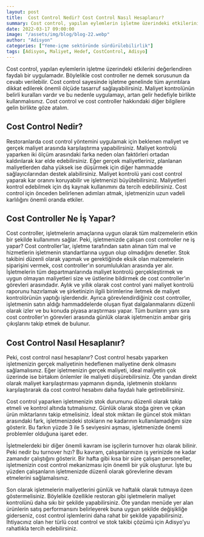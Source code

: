 ```yaml
---
layout: post
title:  Cost Control Nedir? Cost Control Nasıl Hesaplanır?
summary: Cost control, yapılan eylemlerin işletme üzerindeki etkilerini değerlendiren faydalı bir uygulamadır.
date: 2022-03-17 09:00:00
image: "/assets/img/blog/blog-22.webp"
author: "Adisyon"
categories: ["Yeme-içme sektöründe sürdürülebilirlik"]
tags: [Adisyon, Maliyet, Hedef, CostControl, Adisyo]
---
```

Cost control, yapılan eylemlerin işletme üzerindeki etkilerini değerlendiren faydalı bir uygulamadır. Böylelikle cost controller ne demek sorusunun da cevabı verilebilir. Cost control sayesinde işletme genelinde tüm ayrıntılara dikkat edilerek önemli ölçüde tasarruf sağlayabilirsiniz. Maliyet kontrolünün belirli kuralları vardır ve bu nedenle uygulamayı, artan gelir hedefiyle birlikte kullanmalısınız. Cost control ve cost controller hakkındaki diğer bilgilere gelin birlikte göze atalım.

## Cost Control Nedir?

Restoranlarda cost control yöntemini uygulamak için beklenen maliyet ve gerçek maliyet arasında karşılaştırma yapabilirsiniz. Maliyet kontrolü yaparken iki ölçüm arasındaki farka neden olan faktörleri ortadan kaldırılarak kar elde edebilirsiniz. Eğer gerçek maliyetleriniz, planlanan maliyetlerden daha yüksek ise düşürmek için diğer hammadde sağlayıcılarından destek alabilirsiniz. Maliyet kontrolü yani cost control yaparak kar oranını koruyabilir ve işletmenizi büyütebilirsiniz. Maliyetleri kontrol edebilmek için dış kaynak kullanımını da tercih edebilirsiniz. Cost control için önceden belirlenen adımları atmak, işletmenizin uzun vadeli karlılığını önemli oranda etkiler.

## Cost Controller Ne İş Yapar?

Cost controller, işletmelerin amaçlarına uygun olarak tüm malzemelerin etkin bir şekilde kullanımını sağlar. Peki, işletmenizde çalışan cost controller ne iş yapar? Cost controller’lar, işletme tarafından satın alınan tüm mal ve hizmetlerin işletmenin standartlarına uygun olup olmadığını denetler. Stok takibini düzenli olarak yapmak ve gerektiğinde eksik olan malzemelerin siparişini vermek, cost controller’ın sorumlulukları arasında yer alır. İşletmelerin tüm departmanlarında maliyet kontrolü gerçekleştirmek ve uygun olmayan maliyetleri size ve üstlerine bildirmek de cost controller’ın görevleri arasındadır. Aylık ve yıllık olarak cost control yani maliyet kontrolü raporunu hazırlamak ve şirketinizin ilgili birimlerine iletmek de maliyet kontrolörünün yaptığı işlerdendir. Ayrıca görevlendirdiğiniz cost controller, işletmenin satın aldığı hammaddelerde oluşan fiyat dalgalanmalarını düzenli olarak izler ve bu konuda piyasa araştırması yapar. Tüm bunların yanı sıra cost controller’ın görevleri arasında günlük olarak işletmenizin ambar giriş çıkışlarını takip etmek de bulunur.

## Cost Control Nasıl Hesaplanır?

Peki, cost control nasıl hesaplanır? Cost control hesabı yaparken işletmenizin gerçek maliyetinin hedeflenen maliyetine denk olmasını sağlamalısınız. Eğer işletmenizin gerçek maliyeti, ideal maliyetin çok üzerinde ise birtakım önlemler ile maliyeti düşürebilirsiniz. Öte yandan direkt olarak maliyet karşılaştırması yapmanın dışında, işletmenin stoklarını karşılaştırarak da cost control hesabını daha faydalı hale getirebilirsiniz.

Cost control yaparken işletmenizin stok durumunu düzenli olarak takip etmeli ve kontrol altında tutmalısınız. Günlük olarak stoğa giren ve çıkan ürün miktarlarını takip etmelisiniz. İdeal stok miktarı ile güncel stok miktarı arasındaki fark, işletmenizdeki stokların ne kadarının kullanılamadığını size gösterir. Bu farkın yüzde 3 ile 5 seviyesini aşması, işletmenizde önemli problemler olduğuna işaret eder.

İşletmelerdeki bir diğer önemli kavram ise işçilerin turnover hızı olarak bilinir. Peki nedir bu turnover hızı? Bu kavram, çalışanlarınızın iş yerinizde ne kadar zamandır çalıştığını gösterir. Bir hafta gibi kısa bir süre çalışan personeller, işletmenizin cost control mekanizması için önemli bir yük oluşturur. İşte bu yüzden çalışanların işletmenizde düzenli olarak görevlerine devam etmelerini sağlamalısınız.

Son olarak işletmelerin maliyetlerini günlük ve haftalık olarak tutmaya özen göstermelisiniz. Böylelikle özellikle restoran gibi işletmelerin maliyet kontrolünü daha sıkı bir şekilde yapabilirsiniz. Öte yandan menüde yer alan ürünlerin satış performansını belirleyerek buna uygun şekilde değişikliğe giderseniz, cost control işlemlerini daha rahat bir şekilde yapabilirsiniz. İhtiyacınız olan her türlü cost control ve stok takibi çözümü için Adisyo’yu rahatlıkla tercih edebilirsiniz.






